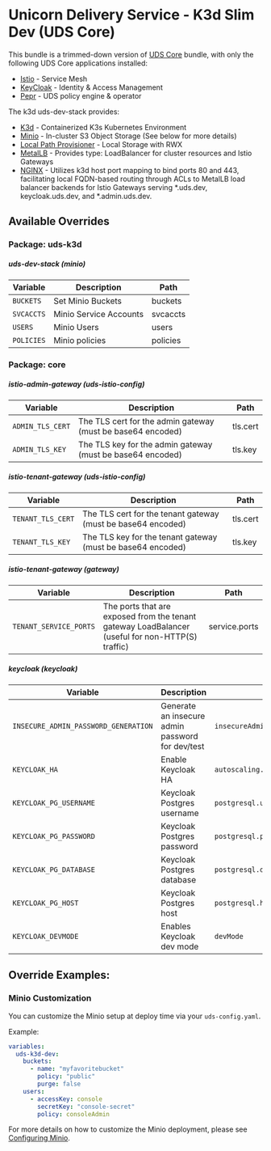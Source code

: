# Unicorn Delivery Service - K3d Slim Dev (UDS Core)

This bundle is a trimmed-down version of [UDS Core](../k3d-standard/README.md) bundle, with only the following UDS Core applications installed:

- [Istio](https://istio.io/) - Service Mesh
- [KeyCloak](https://www.keycloak.org/) - Identity & Access Management
- [Pepr](https://pepr.dev) - UDS policy engine & operator

The k3d uds-dev-stack provides:

- [K3d](https://k3d.io/) - Containerized K3s Kubernetes Environment
- [Minio](https://min.io/) - In-cluster S3 Object Storage (See below for more details)
- [Local Path Provisioner](https://github.com/rancher/local-path-provisioner/) - Local Storage with RWX
- [MetalLB](https://metallb.universe.tf/) - Provides type: LoadBalancer for cluster resources and Istio Gateways
- [NGINX](https://nginx.org/) - Utilizes k3d host port mapping to bind ports 80 and 443, facilitating local FQDN-based routing through ACLs to MetalLB load balancer backends for Istio Gateways serving *.uds.dev, keycloak.uds.dev, and *.admin.uds.dev.

## Available Overrides
### Package: uds-k3d
##### uds-dev-stack (minio)
| Variable | Description | Path |
|----------|-------------|------|
| `BUCKETS` | Set Minio Buckets | buckets |
| `SVCACCTS` | Minio Service Accounts | svcaccts |
| `USERS` | Minio Users | users |
| `POLICIES` | Minio policies | policies |


### Package: core

##### istio-admin-gateway (uds-istio-config)
| Variable | Description | Path |
|----------|-------------|------|
| `ADMIN_TLS_CERT` | The TLS cert for the admin gateway (must be base64 encoded) | tls.cert |
| `ADMIN_TLS_KEY` | The TLS key for the admin gateway (must be base64 encoded) | tls.key |

##### istio-tenant-gateway (uds-istio-config)
| Variable | Description | Path |
|----------|-------------|------|
| `TENANT_TLS_CERT` | The TLS cert for the tenant gateway (must be base64 encoded) | tls.cert |
| `TENANT_TLS_KEY` | The TLS key for the tenant gateway (must be base64 encoded) | tls.key |

##### istio-tenant-gateway (gateway)
| Variable | Description | Path |
|----------|-------------|------|
| `TENANT_SERVICE_PORTS` | The ports that are exposed from the tenant gateway LoadBalancer (useful for non-HTTP(S) traffic) | service.ports |

##### keycloak (keycloak)
| Variable | Description | Path |
|----------|-------------|------|
| `INSECURE_ADMIN_PASSWORD_GENERATION` | Generate an insecure admin password for dev/test | `insecureAdminPasswordGeneration.enabled` |
| `KEYCLOAK_HA`              | Enable Keycloak HA                         | `autoscaling.enabled`           |
| `KEYCLOAK_PG_USERNAME`     | Keycloak Postgres username                 | `postgresql.username`           |
| `KEYCLOAK_PG_PASSWORD`     | Keycloak Postgres password                 | `postgresql.password`           |
| `KEYCLOAK_PG_DATABASE`     | Keycloak Postgres database                 | `postgresql.database`           |
| `KEYCLOAK_PG_HOST`         | Keycloak Postgres host                     | `postgresql.host`               |
| `KEYCLOAK_DEVMODE`         | Enables Keycloak dev mode                  | `devMode`                       |


## Override Examples:

### Minio Customization

You can customize the Minio setup at deploy time via your ```uds-config.yaml```.

Example:

```yaml
variables:
  uds-k3d-dev:
    buckets:
      - name: "myfavoritebucket"
        policy: "public"
        purge: false
    users:
      - accessKey: console
        secretKey: "console-secret"
        policy: consoleAdmin
```

For more details on how to customize the Minio deployment, please see [Configuring Minio](https://github.com/defenseunicorns/uds-k3d/blob/main/docs/MINIO.md).
